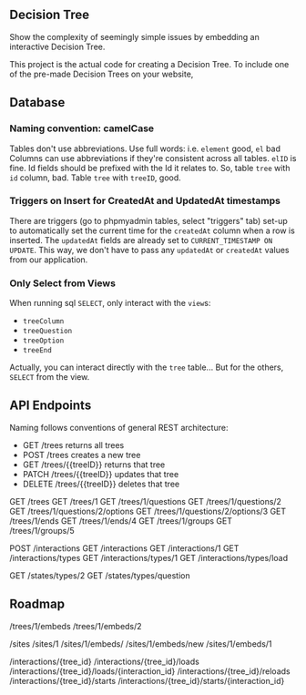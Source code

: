 Decision Tree
---------------------------------

Show the complexity of seemingly simple issues by embedding an interactive Decision Tree.

This project is the actual code for creating a Decision Tree. To include one of the pre-made Decision Trees on your website,


Database
-----------------------------------

### Naming convention: camelCase
Tables don't use abbreviations. Use full words: i.e. `element` good, `el` bad
Columns can use abbreviations if they're consistent across all tables. `elID` is fine.
Id fields should be prefixed with the Id it relates to. So, table `tree` with `id` column, bad. Table `tree` with `treeID`, good.

### Triggers on Insert for CreatedAt and UpdatedAt timestamps
There are triggers (go to phpmyadmin tables, select "triggers" tab) set-up to automatically set the current time for the `createdAt` column when a row is inserted. The `updatedAt` fields are already set to `CURRENT_TIMESTAMP ON UPDATE`. This way, we don't have to pass any `updatedAt` or `createdAt` values from our application.

### Only Select from Views
When running sql `SELECT`, only interact with the `view`s:
- `treeColumn`
- `treeQuestion`
- `treeOption`
- `treeEnd`

Actually, you can interact directly with the `tree` table... But for the others, `SELECT` from the view.



API Endpoints
--------------------------

Naming follows conventions of general REST architecture:
- GET /trees returns all trees
- POST /trees creates a new tree
- GET /trees/{{treeID}} returns that tree
- PATCH /trees/{{treeID}} updates that tree
- DELETE /trees/{{treeID}} deletes that tree

GET /trees
GET /trees/1
GET /trees/1/questions
GET /trees/1/questions/2
GET /trees/1/questions/2/options
GET /trees/1/questions/2/options/3
GET /trees/1/ends
GET /trees/1/ends/4
GET /trees/1/groups
GET /trees/1/groups/5

POST /interactions
GET /interactions
GET /interactions/1
GET /interactions/types
GET /interactions/types/1
GET /interactions/types/load

GET /states/types/2
GET /states/types/question

Roadmap
--------------------------
/trees/1/embeds
/trees/1/embeds/2

/sites
/sites/1
/sites/1/embeds/
/sites/1/embeds/new
/sites/1/embeds/1

/interactions/{tree_id}
/interactions/{tree_id}/loads
/interactions/{tree_id}/loads/{interaction_id}
/interactions/{tree_id}/reloads
/interactions/{tree_id}/starts
/interactions/{tree_id}/starts/{interaction_id}
